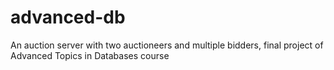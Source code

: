 # advanced-db
An auction server with two auctioneers and multiple bidders, final project of Advanced Topics in Databases course
